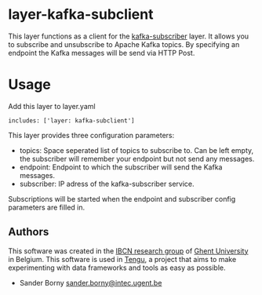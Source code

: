
# layer-kafka-subclient
This layer functions as a client for the [kafka-subscriber](https://github.com/IBCNServices/layer-kafka-subscriber) layer. It allows you to subscribe and unsubscribe to Apache Kafka topics. By specifying an endpoint the Kafka messages will be send via HTTP Post. 

# Usage

Add this layer to layer.yaml
```
includes: ['layer: kafka-subclient']
```

This layer provides three configuration parameters:
- topics: Space seperated list of topics to subscribe to. Can be left empty, the subscriber will remember your endpoint but not send any messages.
- endpoint: Endpoint to which the subscriber will send the Kafka messages.
- subscriber: IP adress of the kafka-subscriber service.

Subscriptions will be started when the endpoint and subscriber config parameters are filled in.

## Authors

This software was created in the [IBCN research group](https://www.ibcn.intec.ugent.be/) of [Ghent University](http://www.ugent.be/en) in Belgium. This software is used in [Tengu](http://tengu.intec.ugent.be), a project that aims to make experimenting with data frameworks and tools as easy as possible.

 - Sander Borny <sander.borny@intec.ugent.be>
